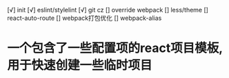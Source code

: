 [√] init
[√] eslint/stylelint
[√] git cz
[] override webpack
[] less/theme
[] react-auto-route
[] webpack打包优化
[] webpack-alias

# 一个包含了一些配置项的react项目模板, 用于快速创建一些临时项目

